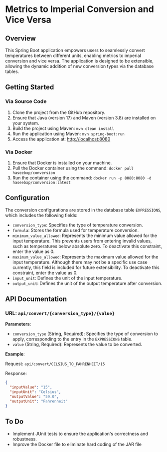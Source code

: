 # Metrics to Imperial Conversion and Vice Versa

## Overview

This Spring Boot application empowers users to seamlessly convert temperatures between different units, enabling metrics to imperial conversion and vice versa. The application is designed to be extensible, allowing the dynamic addition of new conversion types via the database tables.

## Getting Started

### Via Source Code

1. Clone the project from the GitHub repository.
2. Ensure that Java (version 17) and Maven (version 3.8) are installed on your system.
3. Build the project using Maven: `mvn clean install`
4. Run the application using Maven: `mvn spring-boot:run`
5. Access the application at: [http://localhost:8080](http://localhost:8080)

### Via Docker

1. Ensure that Docker is installed on your machine.
2. Pull the Docker container using the command: `docker pull haseebxp/conversion`
3. Run the container using the command: `docker run -p 8080:8080 -d haseebxp/conversion:latest`

## Configuration

The conversion configurations are stored in the database table `EXPRESSIONS`, which includes the following fields:

- `conversion_type`: Specifies the type of temperature conversion.
- `formula`: Stores the formula used for temperature conversion.
- `minimum_value_allowed`: Represents the minimum value allowed for the input temperature. This prevents users from entering invalid values, such as temperatures below absolute zero. To deactivate this constraint, enter the value as 0.
- `maximum_value_allowed`: Represents the maximum value allowed for the input temperature. Although there may not be a specific use case currently, this field is included for future extensibility. To deactivate this constraint, enter the value as 0.
- `input_unit`: Defines the unit of the input temperature.
- `output_unit`: Defines the unit of the output temperature after conversion.

## API Documentation

### URL: `api/convert/{conversion_type}/{value}`

**Parameters**:

- `conversion_type` (String, Required): Specifies the type of conversion to apply, corresponding to the entry in the `EXPRESSIONS` table.
- `value` (String, Required): Represents the value to be converted.

**Example**:

Request: `api/convert/CELSIUS_TO_FAHRENHEIT/15`

Response:
```json
{
  "inputValue": "15",
  "inputUnit": "Celsius",
  "outputValue": "59.0",
  "outputUnit": "Fahrenheit"
}
```

## To Do

- Implement JUnit tests to ensure the application's correctness and robustness.
- Improve the Docker file to eliminate hard coding of the JAR file
